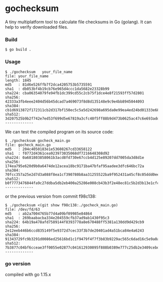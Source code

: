 # gochecksum
A tiny multiplatform tool to calculate file checksums in Go (golang). It can help to verify downloaded files.


### Build

    $ go build .
    
### Usage

    $ ./gochecksum   your_file_name
    file: your_file_name
    length: 1845
    md5   : 81d6e526ffb7f2dca4205753b5735591
    sha1  : db053bf4b19cb76e965d4ccc1da5682e23328b99
    sha224: cba06354079fe94fb1dc399cd55c2cb75f1dce4e8f21593ff57d2801
    sha256: 42333a3fb4eee2404d56b45dcad7a469073f8d8d135148e9c9e4bb8945044093
    sha384: cb1d6913872f172311cb2d317bf150ec5c5a5d242698a695da0e99ea4ed24bd01333e68e328ea4613a89474e2f8d00a0
    sha512: 3d207525b9b2f742e7ed53f699d5e67819a3cfc40f5ff88b9d473b0625ac47c6e693add08f747522e968a34dd924b3e2cae159460dbc9e49a7416e865bb85085
    -------------

    
We can test the compiled program on its source code:

    $ ./gochecksum gocheck_main.go
    file: gocheck_main.go
    md5   : 204c4050183e1e53608267cd33658122
    sha1  : f0772d4361cea923973035068df7216648308d92
    sha224: 0a681803858061b3acd8fd730e67ccb4d125e89207dd7005da3d8d1e
    sha256: 174ea795e620d9b0a6474de12acea18bc9171ba47bfaf95aadee3dfc646bc72a
    sha384: 70fcc357a25e2d7d3a088f8ea1cf390780b8aa31255522ba9f952431a45cf8c05ddd0ee274e1dbe05969336fcd00791a
    sha512: b0f7773476044fa9c27ddba5db2eb400a25286e008cb43b3f2e48ec81c5b2d3b13e1cfc82ef1dfc99a08f0ef33748582498642fc387527ea25d929dcbdf83701
    -------------

or the previous version from commit f98c138:

    $ ./gochecksum <(git show f98c138:./gocheck_main.go)
    file: /dev/fd/63
    md5   : ab2a7004765b77d4a09bf09985e84864
    sha1  : 269baabacba334e204559cfb37ad9ab1430f95c3
    sha224: 64b19a478afd7589144f8393778a8e670488ff5381a130dd9d429cb9
    sha256: 2e12eeb446b6ccd835149f5e9372d7cec33f3b7de20401ad4a51bca84e4a6243
    sha384: 91343729fc9b3291d0086ed25616bd1c1f9479f4f7f3b83b9229ac565c6dad16c5e9a0ab84eb342503a6b0327ae9f956
    sha512: 7b3877c04bf6cceae3ff0055e02877c041612930095f888b0389e777c25db2e3409cebd6010a0fedf1ed284ec5fae4697bacf8b2e1b187c9a856f90a33b6179f
    -------------


### go version

compiled with  go 1.15.x 
